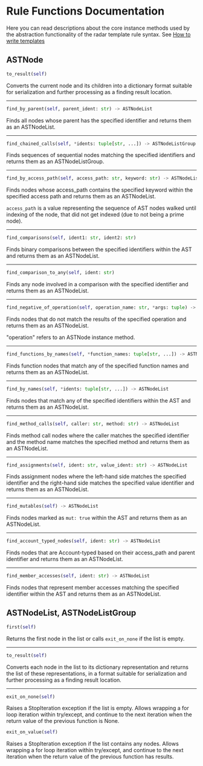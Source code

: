 # Rule Functions Documentation

Here you can read descriptions about the core instance methods used by the abstraction functionality of the radar template rule syntax. See [How to write templates](https://github.com/Auditware/radar/wiki/How-to-Write-Templates)

## ASTNode

```python
to_result(self)
```

Converts the current node and its children into a dictionary format suitable for serialization and further processing as a finding result location.

---

```python
find_by_parent(self, parent_ident: str) -> ASTNodeList
```

Finds all nodes whose parent has the specified identifier and returns them as an ASTNodeList.

---

```python
find_chained_calls(self, *idents: tuple[str, ...]) -> ASTNodeListGroup
```

Finds sequences of sequential nodes matching the specified identifiers and returns them as an ASTNodeListGroup.

---

```python
find_by_access_path(self, access_path: str, keyword: str) -> ASTNodeList
```

Finds nodes whose access_path contains the specified keyword within the specified access path and returns them as an ASTNodeList.

`access_path` is a value representing the sequence of AST nodes walked until indexing of the node, that did not get indexed (due to not being a prime node).

---

```python
find_comparisons(self, ident1: str, ident2: str)
```

Finds binary comparisons between the specified identifiers within the AST and returns them as an ASTNodeList.

---

```python
find_comparison_to_any(self, ident: str)
```

Finds any node involved in a comparison with the specified identifier and returns them as an ASTNodeList.

---

```python
find_negative_of_operation(self, operation_name: str, *args: tuple) -> ASTNodeList
```

Finds nodes that do not match the results of the specified operation and returns them as an ASTNodeList.

"operation" refers to an ASTNode instance method.

---

```python
find_functions_by_names(self, *function_names: tuple[str, ...]) -> ASTNodeList
```

Finds function nodes that match any of the specified function names and returns them as an ASTNodeList.

---

```python
find_by_names(self, *idents: tuple[str, ...]) -> ASTNodeList
```

Finds nodes that match any of the specified identifiers within the AST and returns them as an ASTNodeList.

---

```python
find_method_calls(self, caller: str, method: str) -> ASTNodeList
```

Finds method call nodes where the caller matches the specified identifier and the method name matches the specified method and returns them as an ASTNodeList.

---

```python
find_assignments(self, ident: str, value_ident: str) -> ASTNodeList
```

Finds assignment nodes where the left-hand side matches the specified identifier and the right-hand side matches the specified value identifier and returns them as an ASTNodeList.

---

```python
find_mutables(self) -> ASTNodeList
```

Finds nodes marked as `mut: true` within the AST and returns them as an ASTNodeList.

---

```python
find_account_typed_nodes(self, ident: str) -> ASTNodeList
```

Finds nodes that are Account-typed based on their access_path and parent identifier and returns them as an ASTNodeList.

---

```python
find_member_accesses(self, ident: str) -> ASTNodeList
```

Finds nodes that represent member accesses matching the specified identifier within the AST and returns them as an ASTNodeList.

## ASTNodeList, ASTNodeListGroup

```python
first(self)
```

Returns the first node in the list or calls `exit_on_none` if the list is empty.

---

```python
to_result(self)
```

Converts each node in the list to its dictionary representation and returns the list of these representations, in a format suitable for serialization and further processing as a finding result location.

---

```python
exit_on_none(self)
```

Raises a StopIteration exception if the list is empty. Allows wrapping a for loop iteration within try/except, and continue to the next iteration when the return value of the previous function is None.

```python
exit_on_value(self)
```

Raises a StopIteration exception if the list contains any nodes. Allows wrapping a for loop iteration within try/except, and continue to the next iteration when the return value of the previous function has results.
